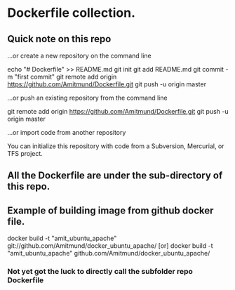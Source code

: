 # Dockerfile collection.

## Quick note on this repo

…or create a new repository on the command line

echo "# Dockerfile" >> README.md
git init
git add README.md
git commit -m "first commit"
git remote add origin https://github.com/Amitmund/Dockerfile.git
git push -u origin master

…or push an existing repository from the command line

git remote add origin https://github.com/Amitmund/Dockerfile.git
git push -u origin master

…or import code from another repository

You can initialize this repository with code from a Subversion, Mercurial, or TFS project.

## All the Dockerfile are under the sub-directory of this repo.


## Example of building image from github docker file. ##
docker build -t "amit_ubuntu_apache" git://github.com/Amitmund/docker_ubuntu_apache/
[or]
docker build -t "amit_ubuntu_apache" github.com/Amitmund/docker_ubuntu_apache/


### Not yet got the luck to directly call the subfolder repo Dockerfile
